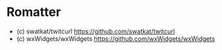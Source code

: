 # Romatter



* (c) swatkat/twitcurl https://github.com/swatkat/twitcurl
* (c) wxWidgets/wxWidgets https://github.com/wxWidgets/wxWidgets

